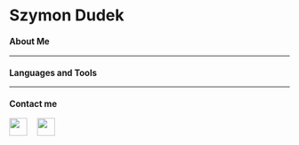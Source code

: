 # Szymon Dudek <font size = "2">
### About Me 
---
  
### Languages and Tools 
---
  
### Contact me

[<img height="32" width="32" src="https://cdn.simpleicons.org/linkedin/#0A66C2>" />](https://www.youtube.com/)&nbsp;&nbsp;&nbsp;&nbsp;&nbsp;[<img height="32" width="32" src="https://cdn.simpleicons.org/gmail/#EA4335" />](mailto:simod2002@gmail.com)
